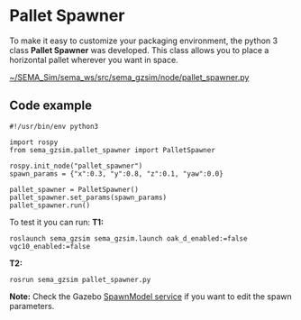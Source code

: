 # Pallet Spawner
To make it easy to customize your packaging environment, the python 3 class **Pallet Spawner** was developed. This class allows you to place a horizontal pallet wherever you want in space.

[~/SEMA_Sim/sema_ws/src/sema_gzsim/node/pallet_spawner.py](https://github.com/MonkyDCristian/SEMA_Sim/blob/main/sema_ws/src/sema_gzsim/node/pallet_spawner.py)

## Code example
```
#!/usr/bin/env python3

import rospy
from sema_gzsim.pallet_spawner import PalletSpawner

rospy.init_node("pallet_spawner")
spawn_params = {"x":0.3, "y":0.8, "z":0.1, "yaw":0.0}

pallet_spawner = PalletSpawner()
pallet_spawner.set_params(spawn_params)
pallet_spawner.run()
```

To test it you can run:
**T1:**
```
roslaunch sema_gzsim sema_gzsim.launch oak_d_enabled:=false vgc10_enabled:=false  
```
**T2:**
```
rosrun sema_gzsim pallet_spawner.py
```
**Note:** Check the Gazebo [SpawnModel service](http://docs.ros.org/en/electric/api/gazebo/html/srv/SpawnModel.html) if you want to edit the spawn parameters.
